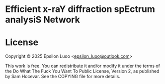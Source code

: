 # Efficient x-raY diffraction spEctrum analysiS Network

# License

Copyright © 2025 Epsilon Luoo <<epsilon_luoo@outlook.com>>

This work is free. You can redistribute it and/or modify it under the
terms of the Do What The Fuck You Want To Public License, Version 2,
as published by Sam Hocevar. See the COPYING file for more details.